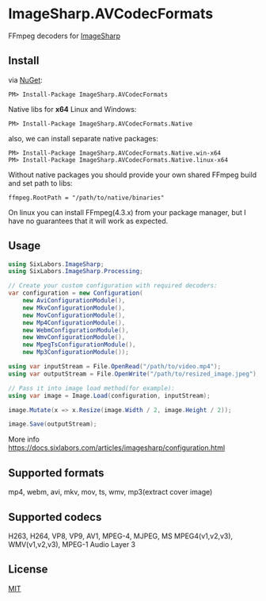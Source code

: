 # ImageSharp.AVCodecFormats
FFmpeg decoders for [ImageSharp](https://github.com/SixLabors/ImageSharp)

## Install
via [NuGet](https://www.nuget.org/packages/ImageSharp.AVCodecFormats):
```
PM> Install-Package ImageSharp.AVCodecFormats
```
Native libs for **x64** Linux and Windows:
```
PM> Install-Package ImageSharp.AVCodecFormats.Native
```
also, we can install separate native packages:

```
PM> Install-Package ImageSharp.AVCodecFormats.Native.win-x64
PM> Install-Package ImageSharp.AVCodecFormats.Native.linux-x64
```

Without native packages you should provide your own shared FFmpeg build and set path to libs:

`ffmpeg.RootPath = "/path/to/native/binaries"`

On linux you can install FFmpeg(4.3.x) from your package manager, but I have no guarantees that it will work as expected.

## Usage

```C#
using SixLabors.ImageSharp;
using SixLabors.ImageSharp.Processing;

// Create your custom configuration with required decoders:
var configuration = new Configuration(
    new AviConfigurationModule(),
    new MkvConfigurationModule(),
    new MovConfigurationModule(),
    new Mp4ConfigurationModule(),
    new WebmConfigurationModule(),
    new WmvConfigurationModule(),
    new MpegTsConfigurationModule(),
    new Mp3ConfigurationModule());

using var inputStream = File.OpenRead("/path/to/video.mp4");
using var outputStream = File.OpenWrite("/path/to/resized_image.jpeg");

// Pass it into image load method(for example):
using var image = Image.Load(configuration, inputStream);

image.Mutate(x => x.Resize(image.Width / 2, image.Height / 2)); 

image.Save(outputStream);
```
More info <https://docs.sixlabors.com/articles/imagesharp/configuration.html>

## Supported formats
mp4, webm, avi, mkv, mov, ts, wmv, mp3(extract cover image)

## Supported codecs
H263, H264, VP8, VP9, AV1, MPEG-4, MJPEG, MS MPEG4(v1,v2,v3), WMV(v1,v2,v3), MPEG-1 Audio Layer 3

## License
[MIT](LICENSE)
